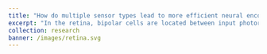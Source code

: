 ```yaml
---
title: "How do multiple sensor types lead to more efficient neural encoding architectures?"
excerpt: "In the retina, bipolar cells are located between input photoreceptors and output RGCs, allowing multiple stages of nonlinear processing. There are multiple types of bipolar cells, with each type known to be activated by specific attributes of visual stimuli such as luminance and the presence or absence of colored inputs. What’s the role of these specialized sensor types in information processing? Can architecture and the neural diversity found in the retina make information processing more efficient?"
collection: research
banner: /images/retina.svg
---
```

